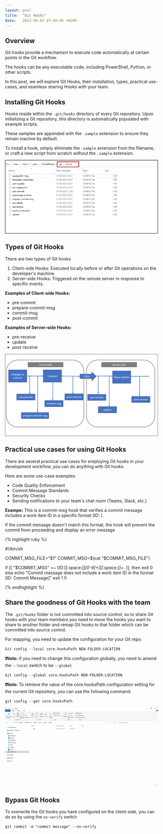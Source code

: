 ```yaml
---
layout: post
title:  "Git Hooks"
date:   2023-09-03 07:40:05 +0100
---
```


## Overview

Git hooks provide a mechanism to execute code automatically at certain points in the Git workflow.

The hooks can be any executable code, including PowerShell, Python, or other scripts.

In this post, we will explore Git Hooks, their installation, types, practical use-cases, and seamless sharing Hooks with your team.

## Installing Git Hooks

Hooks reside within the `.git/hooks` directory of every Git repository. Upon initializing a Git repository, this directory is automatically populated with example scripts.

These samples are appended with the `.sample` extension to ensure they remain inactive by default.

To install a hook, simply eliminate the `.sample` extension from the filename, or craft a new script from scratch without the `.sample` extension.

![Samples](/assets/images/git-hooks/samples.png)

## Types of Git Hooks

There are two types of Git hooks

1. Client-side Hooks: Executed locally before or after Git operations on the developer's machine.
1. Server-side Hooks: Triggered on the remote server in response to specific events.

**Examples of Client-side Hooks:**
- pre-commit
- prepare-commit-msg
- commit-msg
- post-commit

**Examples of Server-side Hooks:**
- pre-receive
- update
- post-receive

![Client Side & Server Side Hooks](/assets/images/git-hooks/serverside-clientside-hooks.png)

## Practical use cases for using Git Hooks

There are several practical use cases for employing Git hooks in your development workflow, you can do anything with Git hooks.

Here are some use-case examples:

- Code Quality Enforcement
- Commit Message Standards
- Security Checks
- Sending notifications to your team's chat room (Teams, Slack, etc.)

**Exampe:** This is a commit-msg hook that verifies a commit message includes a work item ID in a specific format [ID: <work item ID>]. 

If the commit message doesn't match this format, the hook will prevent the commit from proceeding and display an error message

{% highlight ruby %}

#!/bin/sh

COMMIT_MSG_FILE="$1"
COMMIT_MSG=$(cat "$COMMIT_MSG_FILE")

if [[ "$COMMIT_MSG" =~ \[ID:[[:space:]]*[0-9]+\][[:space:]]+.* ]]; then
  exit 0
else
  echo "Commit message does not include a work item ID in the format [ID: <work item ID> Commit Message]"
  exit 1
fi

{% endhighlight %}


## Share the goodness of Git Hooks with the team

The `.git/hooks` folder is not committed into source control, so to share Git hooks with your team members you need to move the hooks you want to share to another folder and remap Git hooks to that folder which can be committed into source control.

For mapping, you need to update the configuration for your Git repo.

`Git config --local core.hooksPath NEW-FOLDER-LOCATION`

**❗Note:** if you need to change this configuration globally, you need to amend the `--local` switch to be `--global`

`Git config --global core.hooksPath NEW-FOLDER-LOCATION`

**❗Note:** To retrieve the value of the core.hooksPath configuration setting for the current Git repository, you can use the following command:

`git config --get core.hooksPath`

![Share Git Hooks](/assets/images/git-hooks/share-hooks.gif)

## Bypass Git Hooks

To overwrite the Git hooks you have configured on the client-side, you can do so by using the `no-verify` switch

`git commit -m "commit message" --no-verify`